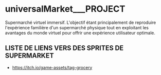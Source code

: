 # universalMarket___PROJECT
Supermarché virtuel immersif. L'objectif étant principalement de reproduire l'expérience familière d'un supermarché physique tout en exploitant les avantages du monde virtuel pour offrir une expérience utilisateur optimale.

## LISTE DE LIENS VERS DES SPRITES DE SUPERMARKET
- https://itch.io/game-assets/tag-grocery

